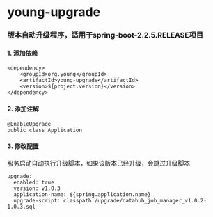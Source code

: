 # young-upgrade
### 版本自动升级程序，适用于spring-boot-2.2.5.RELEASE项目

#### 1. 添加依赖
```
<dependency>
	<groupId>org.young</groupId>
	<artifactId>young-upgrade</artifactId>
	<version>${project.version}</version>
</dependency>

```

#### 2. 添加注解
```
@EnableUpgrade
public class Application

```

#### 3. 修改配置
服务启动自动执行升级脚本，如果该版本已经升级，会跳过升级脚本
```
upgrade:
  enabled: true
  version: v1.0.3
  application-name: ${spring.application.name}
  upgrade-script: classpath:/upgrade/datahub_job_manager_v1.0.2-1.0.3.sql

```
